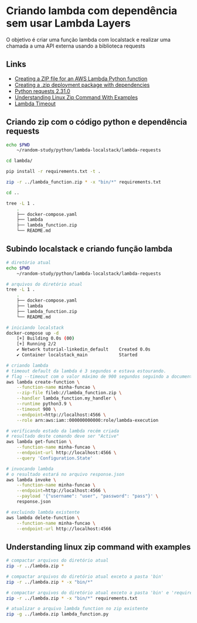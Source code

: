 # Criando lambda com dependência sem usar Lambda Layers
O objetivo é criar uma função lambda com localstack e realizar uma chamada a uma API externa usando a biblioteca requests

## Links
- [Creating a ZIP file for an AWS Lambda Python function](https://alexharv074.github.io/2018/08/18/creating-a-zip-file-for-an-aws-lambda-python-function.html)
- [Creating a .zip deployment package with dependencies](https://docs.aws.amazon.com/lambda/latest/dg/python-package.html#python-package-create-dependencies)
- [Python requests 2.31.0](https://pypi.org/project/requests/)
- [Understanding Linux Zip Command With Examples](https://unstop.com/blog/linux-zip-command)
- [Lambda Timeout](https://docs.aws.amazon.com/lambda/latest/dg/API_CreateFunction.html#SSS-CreateFunction-request-Timeout)

## Criando zip com o código python e dependência requests
``` bash
echo $PWD
    ~/random-study/python/lambda-localstack/lambda-requests

cd lambda/

pip install -r requirements.txt -t .

zip -r ../lambda_function.zip * -x "bin/*" requirements.txt

cd ..

tree -L 1 .
    .
    ├── docker-compose.yaml
    ├── lambda
    ├── lambda_function.zip
    └── README.md
```

## Subindo localstack e criando função lambda
``` bash
# diretório atual
echo $PWD
    ~/random-study/python/lambda-localstack/lambda-requests

# arquivos do diretório atual
tree -L 1 .
    .
    ├── docker-compose.yaml
    ├── lambda
    ├── lambda_function.zip
    └── README.md

# iniciando localstack
docker-compose up -d
    [+] Building 0.0s (00)
    [+] Running 2/2
    ✔ Network tutorial-linkedin_default    Created 0.0s 
    ✔ Container localstack_main            Started

# criando lambda
# timeout default da lambda é 3 segundos e estava estourando.
# flag --timeout com o valor máximo de 900 segundos seguindo a documentação
aws lambda create-function \
    --function-name minha-funcao \
    --zip-file fileb://lambda_function.zip \
    --handler lambda_function.my_handler \
    --runtime python3.9 \
    --timeout 900 \
    --endpoint=http://localhost:4566 \
    --role arn:aws:iam::000000000000:role/lambda-execution

# verificando estado da lambda recém criada
# resultado deste comando deve ser "Active"
aws lambda get-function \
    --function-name minha-funcao \
    --endpoint-url http://localhost:4566 \
    --query 'Configuration.State'

# invocando lambda
# o resultado estará no arquivo response.json
aws lambda invoke \
    --function-name minha-funcao \
    --endpoint=http://localhost:4566 \
    --payload '{"username": "user", "password": "pass"}' \
    response.json

# excluindo lambda existente
aws lambda delete-function \
    --function-name minha-funcao \
    --endpoint-url http://localhost:4566
```

## Understanding linux zip command with examples
``` bash
# compactar arquivos do diretório atual
zip -r ../lambda.zip *

# compactar arquivos do diretório atual exceto a pasta 'bin'
zip -r ../lambda.zip * -x "bin/*"

# compactar arquivos do diretório atual exceto a pasta 'bin' e 'requirements.txt'
zip -r ../lambda.zip * -x "bin/*" requirements.txt

# atualizar o arquivo lambda_function no zip existente
zip -g ../lambda.zip lambda_function.py
```
